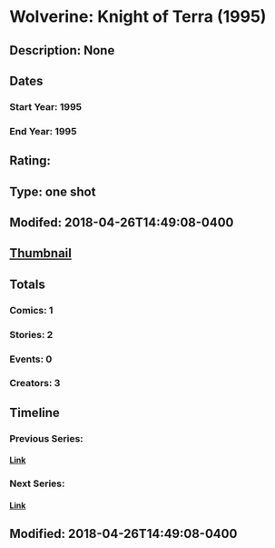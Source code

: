 # Wolverine: Knight of Terra (1995)
## Description: None
## Dates
### Start Year: 1995
### End Year: 1995
## Rating: 
## Type: one shot
## Modifed: 2018-04-26T14:49:08-0400
## [Thumbnail](http://i.annihil.us/u/prod/marvel/i/mg/b/40/image_not_available.jpg)
## Totals
### Comics: 1
### Stories: 2
### Events: 0
### Creators: 3
## Timeline
### Previous Series: 
#### [Link]()
### Next Series: 
#### [Link]()
## Modified: 2018-04-26T14:49:08-0400